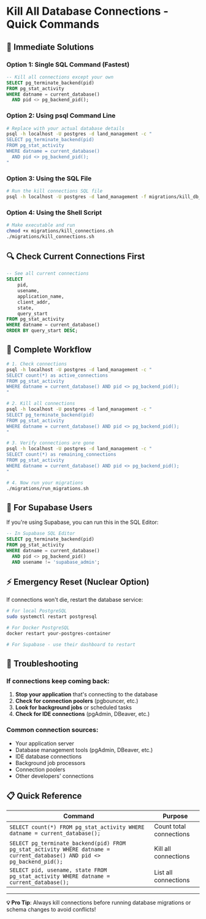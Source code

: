 # Kill All Database Connections - Quick Commands

## 🔌 **Immediate Solutions**

### **Option 1: Single SQL Command (Fastest)**
```sql
-- Kill all connections except your own
SELECT pg_terminate_backend(pid)
FROM pg_stat_activity
WHERE datname = current_database()
  AND pid <> pg_backend_pid();
```

### **Option 2: Using psql Command Line**
```bash
# Replace with your actual database details
psql -h localhost -U postgres -d land_management -c "
SELECT pg_terminate_backend(pid)
FROM pg_stat_activity
WHERE datname = current_database()
  AND pid <> pg_backend_pid();
"
```

### **Option 3: Using the SQL File**
```bash
# Run the kill connections SQL file
psql -h localhost -U postgres -d land_management -f migrations/kill_db_connections.sql
```

### **Option 4: Using the Shell Script**
```bash
# Make executable and run
chmod +x migrations/kill_connections.sh
./migrations/kill_connections.sh
```

## 🔍 **Check Current Connections First**

```sql
-- See all current connections
SELECT 
    pid,
    usename,
    application_name,
    client_addr,
    state,
    query_start
FROM pg_stat_activity
WHERE datname = current_database()
ORDER BY query_start DESC;
```

## 🎯 **Complete Workflow**

```bash
# 1. Check connections
psql -h localhost -U postgres -d land_management -c "
SELECT count(*) as active_connections 
FROM pg_stat_activity 
WHERE datname = current_database() AND pid <> pg_backend_pid();
"

# 2. Kill all connections
psql -h localhost -U postgres -d land_management -c "
SELECT pg_terminate_backend(pid)
FROM pg_stat_activity
WHERE datname = current_database() AND pid <> pg_backend_pid();
"

# 3. Verify connections are gone
psql -h localhost -U postgres -d land_management -c "
SELECT count(*) as remaining_connections 
FROM pg_stat_activity 
WHERE datname = current_database() AND pid <> pg_backend_pid();
"

# 4. Now run your migrations
./migrations/run_migrations.sh
```

## 🚨 **For Supabase Users**

If you're using Supabase, you can run this in the SQL Editor:

```sql
-- In Supabase SQL Editor
SELECT pg_terminate_backend(pid)
FROM pg_stat_activity
WHERE datname = current_database()
  AND pid <> pg_backend_pid()
  AND usename != 'supabase_admin';
```

## ⚡ **Emergency Reset (Nuclear Option)**

If connections won't die, restart the database service:

```bash
# For local PostgreSQL
sudo systemctl restart postgresql

# For Docker PostgreSQL
docker restart your-postgres-container

# For Supabase - use their dashboard to restart
```

## 🔧 **Troubleshooting**

### If connections keep coming back:
1. **Stop your application** that's connecting to the database
2. **Check for connection poolers** (pgbouncer, etc.)
3. **Look for background jobs** or scheduled tasks
4. **Check for IDE connections** (pgAdmin, DBeaver, etc.)

### Common connection sources:
- Your application server
- Database management tools (pgAdmin, DBeaver, etc.)
- IDE database connections
- Background job processors
- Connection poolers
- Other developers' connections

## 📋 **Quick Reference**

| Command | Purpose |
|---------|---------|
| `SELECT count(*) FROM pg_stat_activity WHERE datname = current_database();` | Count total connections |
| `SELECT pg_terminate_backend(pid) FROM pg_stat_activity WHERE datname = current_database() AND pid <> pg_backend_pid();` | Kill all connections |
| `SELECT pid, usename, state FROM pg_stat_activity WHERE datname = current_database();` | List all connections |

---

**💡 Pro Tip**: Always kill connections before running database migrations or schema changes to avoid conflicts!
